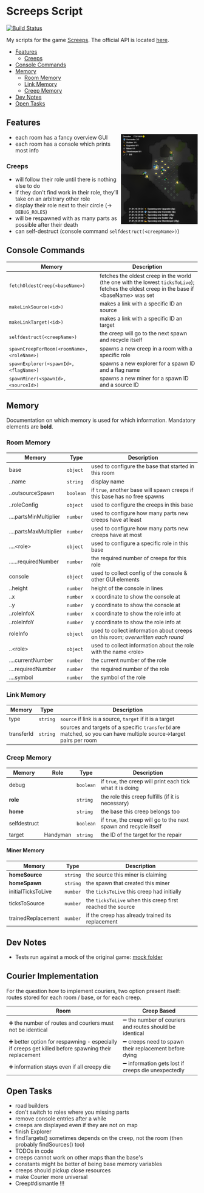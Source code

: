 # Screeps Script

[![Build Status](https://www.travis-ci.com/slothsoft/screeps-script.svg?branch=main)](https://www.travis-ci.com/slothsoft/screeps-script)

My scripts for the game [Screeps](https://screeps.com/). The official API is located [here](https://docs.screeps.com/api).

- [Features](#features)
    - [Creeps](#creeps)
- [Console Commands](#console-commands)
- [Memory](#memory)
    - [Room Memory](#room-memory)
    - [Link Memory](#link-memory)
    - [Creep Memory](#creep-memory)
- [Dev Notes](#dev-notes)
- [Open Tasks](#open-tasks)


## Features

<img align="right" width="202" height="236" src="readme/fancy-gui.png">

- each room has a fancy overview GUI
- each room has a console which prints most info


### Creeps

- will follow their role until there is nothing else to do
- if they don't find work in their role, they'll take on an arbitrary other role
- display their role next to their circle (→ `DEBUG_ROLES`)
- will be respawned with as many parts as possible after their death
- can self-destruct (console command `selfdestruct(<creepName>)`)



## Console Commands

| Memory                                              | Description  |
| --------------------------------------------------- | ------------ |
| `fetchOldestCreep(<baseName>)`             | fetches the oldest creep in the world (the one with the lowest `ticksToLive`); fetches the oldest creep in the base if &lt;baseName&gt; was set |
| `makeLinkSource(<id>)`                       | makes a link with a specific ID an source |
| `makeLinkTarget(<id>)`                       | makes a link with a specific ID an target |
| `selfdestruct(<creepName>)`                 | the creep will go to the next spawn and recycle itself |
| `spawnCreepForRoom(<roomName>, <roleName>)` | spawns a new creep in a room with a specific role |
| `spawnExplorer(<spawnId>, <flagName>)`   | spawns a new explorer for a spawn ID and a flag name|
| `spawnMiner(<spawnId>, <sourceId>)`       | spawns a new miner for a spawn ID and a source ID |



## Memory

Documentation on which memory is used for which information. Mandatory elements are **bold**.



### Room Memory

| Memory                | Type          | Description  |
| --------------------- | ------------- | ------------ |
| base                  | `object`    | used to configure the base that started in this room |
| ..name                | `string`    | display name |
| ..outsourceSpawn      | `boolean`   | if `true`, another base will spawn creeps if this base has no free spawns |
| ..roleConfig          | `object`    | used to configure the creeps in this base |
| ....partsMinMultiplier| `number`    | used to configure how many parts new creeps have at least |
| ....partsMaxMultiplier| `number`    | used to configure how many parts new creeps have at most |
| ....&lt;role&gt;            | `object`    | used to configure a specific role in this base |
| ......requiredNumber  | `number`    | the required number of creeps for this role |
| console               | `object`    | used to collect config of the console & other GUI elements |
| ..height              | `number`    | height of the console in lines |
| ..x                   | `number`    | x coordinate to show the console at |
| ..y                   | `number`    | y coordinate to show the console at |
| ..roleInfoX           | `number`    | x coordinate to show the role info at |
| ..roleInfoY           | `number`    | y coordinate to show the role info at |
| roleInfo              | `object`    | used to collect information about creeps on this room; _overwritten each round_ |
| ..&lt;role&gt;              | `object`    | used to collect information about the role with the name &lt;role&gt; |
| ....currentNumber     | `number`    | the current number of the role |
| ....requiredNumber    | `number`    | the required number of the role |
| ....symbol            | `number`    | the symbol of the role |


### Link Memory

| Memory                | Type          | Description  |
| --------------------- | ------------- | ------------ |
| type                  | `string`    | `source` if link is a source, `target` if it is a target |
| transferId            | `string`    | sources and targets of a specific `transferId` are matched, so you can have multiple source→target pairs per room  |


### Creep Memory

| Memory                | Role          | Type          | Description  |
| --------------------- | ------------- | ------------- | ------------ |
| debug                 |               | `boolean`   | if `true`, the creep will print each tick what it is doing |
| **role**              |               | `string`    | the role this creep fulfills (if it is necessary) |
| **home**              |               | `string`    | the base this creep belongs too |
| selfdestruct          |               | `boolean`   | if `true`, the creep will go to the next spawn and recycle itself |
| target                | Handyman      | `string`    | the ID of the target for the repair |



#### Miner Memory   

| Memory                | Type          | Description  |
| --------------------- | ------------- | ------------ |
| **homeSource**        | `string`    | the source this miner is claiming |
| **homeSpawn**         | `string`     | the spawn that created this miner |
| initialTicksToLive    | `number`    | the `ticksToLive` this creep had initially |
| ticksToSource         | `number`    | the `ticksToLive` when this creep first reached the source|
| trainedReplacement    | `number`    | if the creep has already trained its replacement |



## Dev Notes

- Tests run against a mock of the original game: [mock folder](./test/mock)


## Courier Implementation

For the question how to implement couriers, two option present itself: routes stored for each room / base, or for each creep.

| Room                  | Creep Based           |
| --------------------- | --------------------- |
| ➕ the number of routes and couriers must not be identical | ➖ the number of couriers and routes should be identical |
| ➕ better option for respawning - especially if creeps get killed before spawning their replacement | ➖ creeps need to spawn their replacement before dying |
| ➕ information stays even if all creepy die  | ➖ information gets lost if creeps die unexpectedly |



## Open Tasks

- road builders
- don't switch to roles where you missing parts
- remove console entries after a while
- creeps are displayed even if they are not on map
- finish Explorer
- findTargets() sometimes depends on the creep, not the room (then probably findSources() too)
- TODOs in code
- creeps cannot work on other maps than the base's
- constants might be better of being base memory variables
- creeps should pickup close resources
- make Courier more universal
- Creep#dismantle !!!
